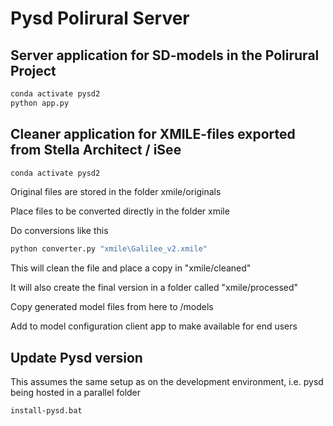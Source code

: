 # Pysd Polirural Server

## Server application for SD-models in the Polirural Project

```bash
conda activate pysd2
python app.py

```

## Cleaner application for XMILE-files exported from Stella Architect / iSee

```bash
conda activate pysd2
```

Original files are stored in the folder xmile/originals

Place files to be converted directly in the folder xmile

Do conversions like this

```bash
python converter.py "xmile\Galilee_v2.xmile"
```

This will clean the file and place a copy in "xmile/cleaned"

It will also create the final version in a folder called "xmile/processed"

Copy generated model files from here to /models

Add to model configuration client app to make available for end users

## Update Pysd version

This assumes the same setup as on the development environment, i.e. pysd being hosted in a parallel folder

```cmd
install-pysd.bat
```